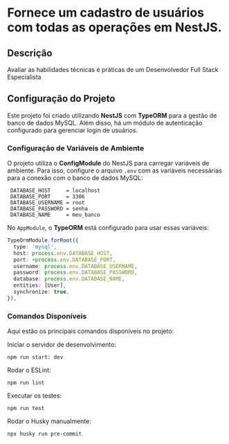 # Fornece um cadastro de usuários com todas as operações em NestJS.

## Descrição

Avaliar as habilidades técnicas e práticas de um Desenvolvedor Full Stack Especialista

## Configuração do Projeto

Este projeto foi criado utilizando **NestJS** com **TypeORM** para a gestão de banco de dados MySQL. Além disso, há um módulo de autenticação configurado para gerenciar login de usuários.


### Configuração de Variáveis de Ambiente

O projeto utiliza o **ConfigModule** do NestJS para carregar variáveis de ambiente. Para isso, configure o arquivo `.env` com as variáveis necessárias para a conexão com o banco de dados MySQL:

     DATABASE_HOST     = localhost
     DATABASE_PORT     = 3306
     DATABASE_USERNAME = root 
     DATABASE_PASSWORD = senha
     DATABASE_NAME     = meu_banco
     

No `AppModule`, o **TypeORM** está configurado para usar essas variáveis:

```typescript
TypeOrmModule.forRoot({
  type: 'mysql',
  host: process.env.DATABASE_HOST,
  port: +process.env.DATABASE_PORT,
  username: process.env.DATABASE_USERNAME,
  password: process.env.DATABASE_PASSWORD,
  database: process.env.DATABASE_NAME,
  entities: [User],
  synchronize: true,
}),
```

### Comandos Disponíveis
Aqui estão os principais comandos disponíveis no projeto: 

Iniciar o servidor de desenvolvimento: 
```
npm run start: dev
```
Rodar o ESLint: 
```
npm run lint
```
Executar os testes: 
```
npm run test
```
Rodar o Husky manualmente: 
```
npx husky run pre-commit
```
